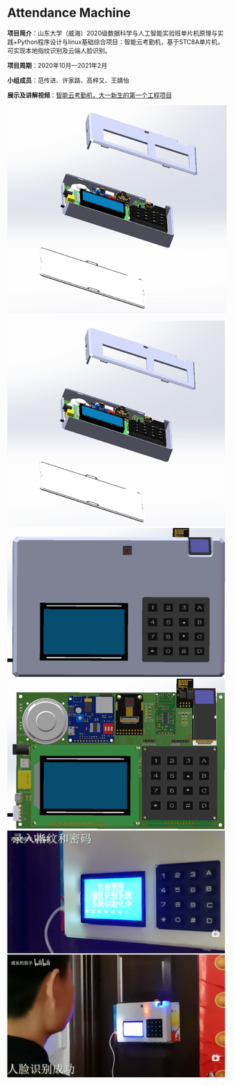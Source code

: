 # Attendance Machine

**项目简介**：山东大学（威海）2020级数据科学与人工智能实验班单片机原理与实践+Python程序设计与linux基础综合项目：智能云考勤机，基于STC8A单片机，可实现本地指纹识别及云端人脸识别。

**项目周期**：2020年10月—2021年2月

**小组成员**：范传进、许家路、高梓又、王婧怡

**展示及讲解视频**：[智能云考勤机，大一新生的第一个工程项目](https://www.bilibili.com/video/BV16N41197cr/)

![查看数据表](images/3Dmodel.png)

<img src="./images/3Dmodel.png" alt="map" width = "500"/>

<img src="./images/3Dmodel_front.png" alt="map" width = "500"/>

<img src="./images/3Dmodel_back.png" alt="map" width = "500"/>

<img src="./images/working1.png" alt="map" width = "500"/>

<img src="./images/working2.png" alt="map" width = "500"/>
